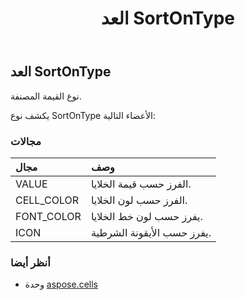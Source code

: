 ﻿---
title: العد SortOnType
second_title: Aspose.Cells for Python via .NET API المراجع
description:
type: docs
weight: 2480
url: /ar/python-net/aspose.cells/sortontype/
is_root: false
---
##  العد SortOnType
نوع القيمة المصنفة.



يكشف نوع SortOnType الأعضاء التالية:

###  مجالات
| مجال| وصف|
| :- | :- |
| VALUE | الفرز حسب قيمة الخلايا.|
| CELL_COLOR | الفرز حسب لون الخلايا.|
| FONT_COLOR | يفرز حسب لون خط الخلايا.|
| ICON | يفرز حسب الأيقونة الشرطية.|



###  أنظر أيضا
* وحدة [aspose.cells](..)
